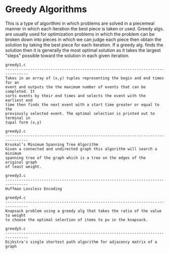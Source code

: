 # Greedy Algorithms

This is a type of algorithmi in which problems are solved in a piecemeal manner in which each iteration the best piece is taken or used. Greedy algs. are usually used for optimization problems in which the problem can be broken down into pieces in which we can judge each piece then obtain the solution by taking the best piece for each iteration. If a greedy alg. finds the solution then it is generally the most optimal solution as it takes the largest "steps" possible toward the solution in each given iteration.

    greedy1.c
    --------------------------------------------------------------------------------
    Takes in an array of (x,y) tuples representing the begin and end times for an
    event and outputs the the maximum number of events that can be completed. It
    sorts events by their end times and selects the event with the earliest end
    time then finds the next event with a start time greater or equal to the
    previously selected event. The optimal selection is printed out to terminal in
    tupal form (x,y)

    greedy2.c
    --------------------------------------------------------------------------------
    Kruskal’s Minimum Spanning Tree Algorithm
    Given a connected and undirected graph this algorithm will search a minimum
    spanning tree of the graph which is a tree on the edges of the original graph
    of least weight.

    greedy3.c
    --------------------------------------------------------------------------------
    Huffman Lossless Encoding

    greedy4.c
    --------------------------------------------------------------------------------
    Knapsack problem using a greedy alg that takes the ratio of the value to weight
    to choose the optimal selection of items to pu in the knapsack.

    greedy5.c
    --------------------------------------------------------------------------------
    Dijkstra's single shortest path algorithm for adjacency matrix of a graph
